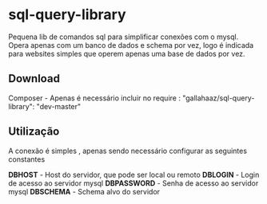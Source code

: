 # sql-query-library

Pequena lib de comandos sql para simplificar conexões com o mysql.
Opera apenas com um banco de dados e schema por vez, logo é indicada para websites simples que operem apenas uma base de dados por vez.

<h2>Download</h2>

Composer - Apenas é necessário incluir no require : "gallahaaz/sql-query-library": "dev-master"

<h2>Utilização</h2>

A conexão é simples , apenas sendo necessário configurar as seguintes constantes 

<strong>DBHOST</strong> - Host do servidor, que pode ser local ou remoto
<strong>DBLOGIN</strong> - Login de acesso ao servidor mysql
<strong>DBPASSWORD</strong> - Senha de acesso ao servidor mysql
<strong>DBSCHEMA</strong> - Schema alvo do servidor
